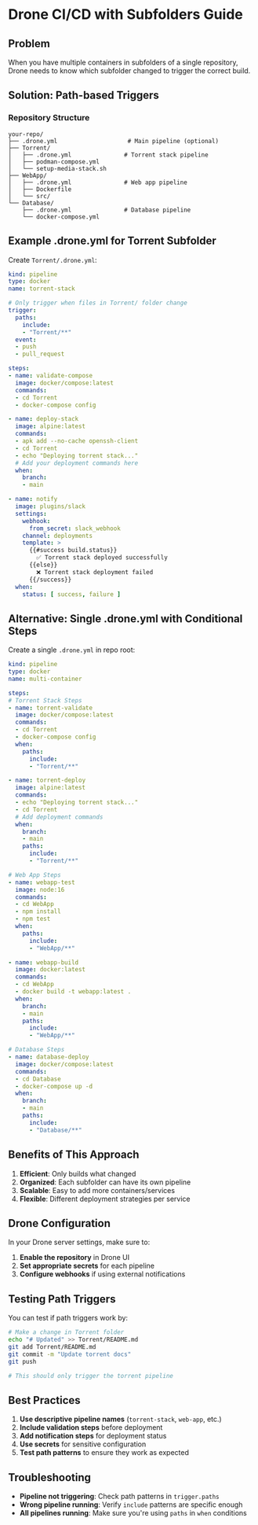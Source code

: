 # Drone CI/CD with Subfolders Guide

## Problem
When you have multiple containers in subfolders of a single repository, Drone needs to know which subfolder changed to trigger the correct build.

## Solution: Path-based Triggers

### Repository Structure
```
your-repo/
├── .drone.yml                    # Main pipeline (optional)
├── Torrent/
│   ├── .drone.yml               # Torrent stack pipeline
│   ├── podman-compose.yml
│   └── setup-media-stack.sh
├── WebApp/
│   ├── .drone.yml               # Web app pipeline
│   ├── Dockerfile
│   └── src/
└── Database/
    ├── .drone.yml               # Database pipeline
    └── docker-compose.yml
```

## Example .drone.yml for Torrent Subfolder

Create `Torrent/.drone.yml`:

```yaml
kind: pipeline
type: docker
name: torrent-stack

# Only trigger when files in Torrent/ folder change
trigger:
  paths:
    include:
    - "Torrent/**"
  event:
  - push
  - pull_request

steps:
- name: validate-compose
  image: docker/compose:latest
  commands:
  - cd Torrent
  - docker-compose config

- name: deploy-stack
  image: alpine:latest
  commands:
  - apk add --no-cache openssh-client
  - cd Torrent
  - echo "Deploying torrent stack..."
  # Add your deployment commands here
  when:
    branch:
    - main

- name: notify
  image: plugins/slack
  settings:
    webhook:
      from_secret: slack_webhook
    channel: deployments
    template: >
      {{#success build.status}}
        ✅ Torrent stack deployed successfully
      {{else}}
        ❌ Torrent stack deployment failed
      {{/success}}
  when:
    status: [ success, failure ]
```

## Alternative: Single .drone.yml with Conditional Steps

Create a single `.drone.yml` in repo root:

```yaml
kind: pipeline
type: docker
name: multi-container

steps:
# Torrent Stack Steps
- name: torrent-validate
  image: docker/compose:latest
  commands:
  - cd Torrent
  - docker-compose config
  when:
    paths:
      include:
      - "Torrent/**"

- name: torrent-deploy
  image: alpine:latest
  commands:
  - echo "Deploying torrent stack..."
  - cd Torrent
  # Add deployment commands
  when:
    branch:
    - main
    paths:
      include:
      - "Torrent/**"

# Web App Steps
- name: webapp-test
  image: node:16
  commands:
  - cd WebApp
  - npm install
  - npm test
  when:
    paths:
      include:
      - "WebApp/**"

- name: webapp-build
  image: docker:latest
  commands:
  - cd WebApp
  - docker build -t webapp:latest .
  when:
    branch:
    - main
    paths:
      include:
      - "WebApp/**"

# Database Steps
- name: database-deploy
  image: docker/compose:latest
  commands:
  - cd Database
  - docker-compose up -d
  when:
    branch:
    - main
    paths:
      include:
      - "Database/**"
```

## Benefits of This Approach

1. **Efficient**: Only builds what changed
2. **Organized**: Each subfolder can have its own pipeline
3. **Scalable**: Easy to add more containers/services
4. **Flexible**: Different deployment strategies per service

## Drone Configuration

In your Drone server settings, make sure to:

1. **Enable the repository** in Drone UI
2. **Set appropriate secrets** for each pipeline
3. **Configure webhooks** if using external notifications

## Testing Path Triggers

You can test if path triggers work by:

```bash
# Make a change in Torrent folder
echo "# Updated" >> Torrent/README.md
git add Torrent/README.md
git commit -m "Update torrent docs"
git push

# This should only trigger the torrent pipeline
```

## Best Practices

1. **Use descriptive pipeline names** (`torrent-stack`, `web-app`, etc.)
2. **Include validation steps** before deployment
3. **Add notification steps** for deployment status
4. **Use secrets** for sensitive configuration
5. **Test path patterns** to ensure they work as expected

## Troubleshooting

- **Pipeline not triggering**: Check path patterns in `trigger.paths`
- **Wrong pipeline running**: Verify `include` patterns are specific enough
- **All pipelines running**: Make sure you're using `paths` in `when` conditions
